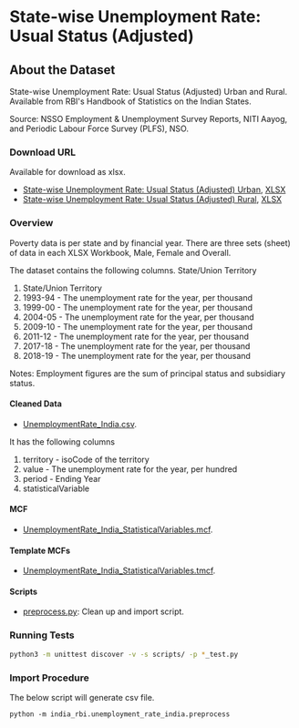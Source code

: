 # State-wise Unemployment Rate: Usual Status (Adjusted)

## About the Dataset
State-wise Unemployment Rate: Usual Status (Adjusted) Urban and Rural. Available from RBI's Handbook of Statistics on the Indian States.

Source: NSSO Employment & Unemployment Survey Reports, NITI Aayog, and Periodic Labour Force Survey (PLFS), NSO.

### Download URL
Available for download as xlsx. 

* [State-wise Unemployment Rate: Usual Status (Adjusted) Urban](https://www.rbi.org.in/scripts/PublicationsView.aspx?id=20002), [XLSX](https://rbidocs.rbi.org.in/rdocs/Publications/DOCs/T_13091EFB2ADFEA47CAA069BEE53BD82F14.XLSX)
* [State-wise Unemployment Rate: Usual Status (Adjusted) Rural](https://www.rbi.org.in/scripts/PublicationsView.aspx?id=20001), [XLSX](https://rbidocs.rbi.org.in/rdocs/Publications/DOCs/T_123C6CE499AEFB461E8242E14098242CA5.XLSX)


### Overview
Poverty data is per state and by financial year. There are three sets (sheet) of data in each XLSX Workbook, Male, Female and Overall.

The dataset contains the following columns.
State/Union Territory   


1. State/Union Territory
2. 1993-94 - The unemployment rate for the year, per thousand 
3. 1999-00 - The unemployment rate for the year, per thousand 
4. 2004-05 - The unemployment rate for the year, per thousand 
5. 2009-10 - The unemployment rate for the year, per thousand 
6. 2011-12 - The unemployment rate for the year, per thousand 
7. 2017-18 - The unemployment rate for the year, per thousand 
8. 2018-19 - The unemployment rate for the year, per thousand

Notes: Employment figures are the sum of principal status and subsidiary status.

#### Cleaned Data
- [UnemploymentRate_India.csv](UnemploymentRate_India.csv).

It has the following columns
1. territory - isoCode of the territory
2. value - The unemployment rate for the year, per hundred
3. period - Ending Year  
4. statisticalVariable


#### MCF
- [UnemploymentRate_India_StatisticalVariables.mcf](UnemploymentRate_India_StatisticalVariables.mcf).

#### Template MCFs
- [UnemploymentRate_India_StatisticalVariables.tmcf](UnemploymentRate_India_StatisticalVariables.tmcf).

#### Scripts
- [preprocess.py](preprocess.py): Clean up and import script.


### Running Tests

```bash
python3 -m unittest discover -v -s scripts/ -p *_test.py
```

### Import Procedure

The below script will generate csv file.

`python -m india_rbi.unemployment_rate_india.preprocess`
